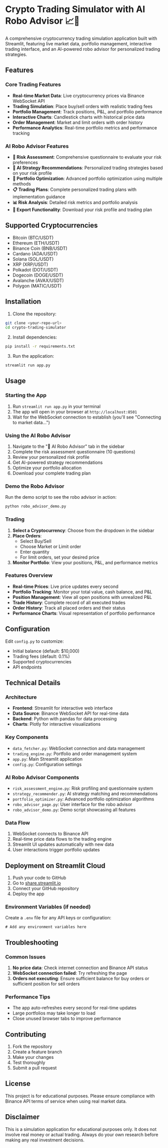 # Crypto Trading Simulator with AI Robo Advisor 📈🤖

A comprehensive cryptocurrency trading simulation application built with Streamlit, featuring live market data, portfolio management, interactive trading interface, and an AI-powered robo advisor for personalized trading strategies.

## Features

### Core Trading Features
- **Real-time Market Data**: Live cryptocurrency prices via Binance WebSocket API
- **Trading Simulation**: Place buy/sell orders with realistic trading fees
- **Portfolio Management**: Track positions, P&L, and portfolio performance
- **Interactive Charts**: Candlestick charts with historical price data
- **Order Management**: Market and limit orders with order history
- **Performance Analytics**: Real-time portfolio metrics and performance tracking

### AI Robo Advisor Features
- **🎯 Risk Assessment**: Comprehensive questionnaire to evaluate your risk preferences
- **🤖 AI Strategy Recommendations**: Personalized trading strategies based on your risk profile
- **🎯 Portfolio Optimization**: Advanced portfolio optimization using multiple methods
- **📋 Trading Plans**: Complete personalized trading plans with implementation guidance
- **📊 Risk Analysis**: Detailed risk metrics and portfolio analysis
- **💾 Export Functionality**: Download your risk profile and trading plan

## Supported Cryptocurrencies

- Bitcoin (BTC/USDT)
- Ethereum (ETH/USDT)
- Binance Coin (BNB/USDT)
- Cardano (ADA/USDT)
- Solana (SOL/USDT)
- XRP (XRP/USDT)
- Polkadot (DOT/USDT)
- Dogecoin (DOGE/USDT)
- Avalanche (AVAX/USDT)
- Polygon (MATIC/USDT)

## Installation

1. Clone the repository:
```bash
git clone <your-repo-url>
cd crypto-trading-simulator
```

2. Install dependencies:
```bash
pip install -r requirements.txt
```

3. Run the application:
```bash
streamlit run app.py
```

## Usage

### Starting the App
1. Run `streamlit run app.py` in your terminal
2. The app will open in your browser at `http://localhost:8501`
3. Wait for the WebSocket connection to establish (you'll see "Connecting to market data...")

### Using the AI Robo Advisor
1. Navigate to the "🎯 AI Robo Advisor" tab in the sidebar
2. Complete the risk assessment questionnaire (10 questions)
3. Review your personalized risk profile
4. Get AI-powered strategy recommendations
5. Optimize your portfolio allocation
6. Download your complete trading plan

### Demo the Robo Advisor
Run the demo script to see the robo advisor in action:
```bash
python robo_advisor_demo.py
```

### Trading
1. **Select a Cryptocurrency**: Choose from the dropdown in the sidebar
2. **Place Orders**: 
   - Select Buy/Sell
   - Choose Market or Limit order
   - Enter quantity
   - For limit orders, set your desired price
3. **Monitor Portfolio**: View your positions, P&L, and performance metrics

### Features Overview
- **Real-time Prices**: Live price updates every second
- **Portfolio Tracking**: Monitor your total value, cash balance, and P&L
- **Position Management**: View all open positions with unrealized P&L
- **Trade History**: Complete record of all executed trades
- **Order History**: Track all placed orders and their status
- **Performance Charts**: Visual representation of portfolio performance

## Configuration

Edit `config.py` to customize:
- Initial balance (default: $10,000)
- Trading fees (default: 0.1%)
- Supported cryptocurrencies
- API endpoints

## Technical Details

### Architecture
- **Frontend**: Streamlit for interactive web interface
- **Data Source**: Binance WebSocket API for real-time data
- **Backend**: Python with pandas for data processing
- **Charts**: Plotly for interactive visualizations

### Key Components
- `data_fetcher.py`: WebSocket connection and data management
- `trading_engine.py`: Portfolio and order management system
- `app.py`: Main Streamlit application
- `config.py`: Configuration settings

### AI Robo Advisor Components
- `risk_assessment_engine.py`: Risk profiling and questionnaire system
- `strategy_recommender.py`: AI strategy matching and recommendations
- `portfolio_optimizer.py`: Advanced portfolio optimization algorithms
- `robo_advisor_page.py`: User interface for the robo advisor
- `robo_advisor_demo.py`: Demo script showcasing all features

### Data Flow
1. WebSocket connects to Binance API
2. Real-time price data flows to the trading engine
3. Streamlit UI updates automatically with new data
4. User interactions trigger portfolio updates

## Deployment on Streamlit Cloud

1. Push your code to GitHub
2. Go to [share.streamlit.io](https://share.streamlit.io)
3. Connect your GitHub repository
4. Deploy the app

### Environment Variables (if needed)
Create a `.env` file for any API keys or configuration:
```
# Add any environment variables here
```

## Troubleshooting

### Common Issues
1. **No price data**: Check internet connection and Binance API status
2. **WebSocket connection failed**: Try refreshing the page
3. **Orders not executing**: Ensure sufficient balance for buy orders or sufficient position for sell orders

### Performance Tips
- The app auto-refreshes every second for real-time updates
- Large portfolios may take longer to load
- Close unused browser tabs to improve performance

## Contributing

1. Fork the repository
2. Create a feature branch
3. Make your changes
4. Test thoroughly
5. Submit a pull request

## License

This project is for educational purposes. Please ensure compliance with Binance API terms of service when using real market data.

## Disclaimer

This is a simulation application for educational purposes only. It does not involve real money or actual trading. Always do your own research before making any real investment decisions.
